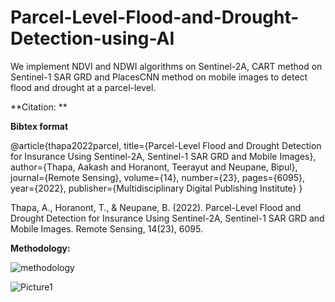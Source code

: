# Parcel-Level-Flood-and-Drought-Detection-using-AI
We implement NDVI and NDWI algorithms on Sentinel-2A, CART method on Sentinel-1 SAR GRD and PlacesCNN method on mobile images to detect flood and drought at a parcel-level.

**Citation: **

**Bibtex format**

@article{thapa2022parcel,
  title={Parcel-Level Flood and Drought Detection for Insurance Using Sentinel-2A, Sentinel-1 SAR GRD and Mobile Images},
  author={Thapa, Aakash and Horanont, Teerayut and Neupane, Bipul},
  journal={Remote Sensing},
  volume={14},
  number={23},
  pages={6095},
  year={2022},
  publisher={Multidisciplinary Digital Publishing Institute}
}

Thapa, A., Horanont, T., & Neupane, B. (2022). Parcel-Level Flood and Drought Detection for Insurance Using Sentinel-2A, Sentinel-1 SAR GRD and Mobile Images. Remote Sensing, 14(23), 6095.

**Methodology:**

![methodology](https://user-images.githubusercontent.com/86845326/226560388-18ed8cd6-d61e-4001-9c52-fbedd7bcea1a.png)


![Picture1](https://user-images.githubusercontent.com/86845326/226561441-b601e44a-f471-447f-b730-c299822441ec.png)

